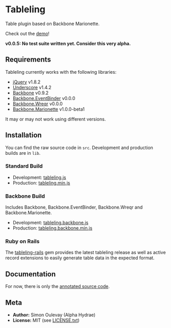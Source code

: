 # Tableling

Table plugin based on Backbone Marionette.

Check out the [demo](http://alphahydrae.github.com/tableling/demo/)!

**v0.0.5: No test suite written yet. Consider this very alpha.**

## Requirements

Tableling currently works with the following libraries:

* [jQuery](http://jquery.com) v1.8.2
* [Underscore](http://underscorejs.org) v1.4.2
* [Backbone](http://backbonejs.org) v0.9.2
* [Backbone.EventBinder](https://github.com/marionettejs/backbone.eventbinder) v0.0.0
* [Backbone.Wreqr](https://github.com/marionettejs/backbone.wreqr) v0.0.0
* [Backbone.Marionette](http://marionettejs.com) v1.0.0-beta1

It may or may not work using different versions.

## Installation

You can find the raw source code in `src`. Development and production builds are in `lib`.

### Standard Build

* Development: [tableling.js](https://raw.github.com/AlphaHydrae/tableling/master/lib/tableling.js)
* Production: [tableling.min.js](https://raw.github.com/AlphaHydrae/tableling/master/lib/tableling.min.js)

### Backbone Build

Includes Backbone, Backbone.EventBinder, Backbone.Wreqr and Backbone.Marionette.

* Development: [tableling.backbone.js](https://raw.github.com/AlphaHydrae/tableling/master/lib/tableling.backbone.js)
* Production: [tableling.backbone.min.js](https://raw.github.com/AlphaHydrae/tableling/master/lib/tableling.backbone.min.js)

### Ruby on Rails

The [tableling-rails](https://github.com/AlphaHydrae/tableling-rails) gem provides the latest tableling release as well as active record extensions to easily generate table data in the expected format.

## Documentation

For now, there is only the [annotated source code](http://alphahydrae.github.com/tableling/annotated/).

## Meta

* **Author:** Simon Oulevay (Alpha Hydrae)
* **License:** MIT (see [LICENSE.txt](https://raw.github.com/AlphaHydrae/tableling/master/LICENSE.txt))
